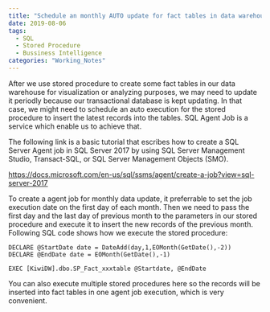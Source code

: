 ```yaml
---
title: "Schedule an monthly AUTO update for fact tables in data warehouse - SQL Agent Job"
date: 2019-08-06
tags: 
  - SQL
  - Stored Procedure
  - Bussiness Intelligence
categories: "Working_Notes" 
---
```


After we use stored procedure to create some fact tables in our data warehouse for visualization or analyzing purposes, we may need to update it periodly because our transactional database is kept updating. In that case, we might need to schedule an auto execution for the stored procedure to insert the latest records into the tables. SQL Agent Job is a service which enable us to achieve that. <!-- more -->

The following link is a basic tutorial that escribes how to create a SQL Server Agent job in SQL Server 2017 by using SQL Server Management Studio, Transact-SQL, or SQL Server Management Objects (SMO).

https://docs.microsoft.com/en-us/sql/ssms/agent/create-a-job?view=sql-server-2017

To create a agent job for monthly data update, it preferrable to set the job execution date on the first day of each month. Then we need to pass the first day and the last day of previous month to the parameters in our stored procedure and execute it to insert the new records of the previous month. 
Following SQL code shows how we execute the stored procedure:

```
DECLARE @StartDate date = DateAdd(day,1,EOMonth(GetDate(),-2))
DECLARE @EndDate date = EOMonth(GetDate(),-1)

EXEC [KiwiDW].dbo.SP_Fact_xxxtable @Startdate, @EndDate
```

You can also execute multiple stored procedures here so the records will be inserted into fact tables in one agent job execution, which is very convenient.
